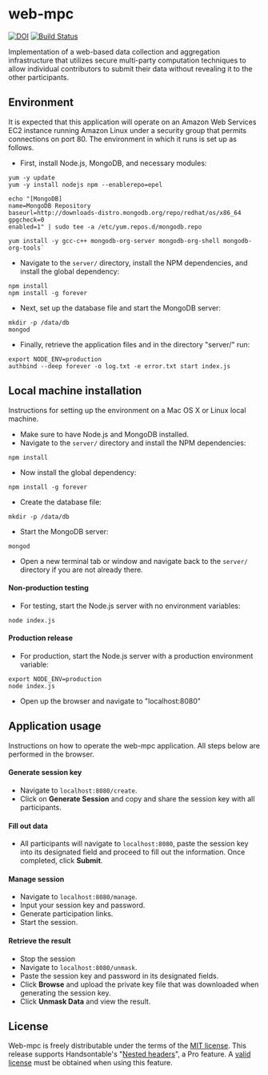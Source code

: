 # web-mpc
[![DOI](https://zenodo.org/badge/84491506.svg)](https://zenodo.org/badge/latestdoi/84491506) [![Build Status](https://travis-ci.org/multiparty/web-mpc.svg?branch=master)](https://travis-ci.org/multiparty/web-mpc)

Implementation of a web-based data collection and aggregation infrastructure that utilizes secure multi-party computation techniques to allow individual contributors to submit their data without revealing it to the other participants.


## Environment

It is expected that this application will operate on an Amazon Web Services EC2 instance running Amazon Linux under a security group that permits connections on port 80. The environment in which it runs is set up as follows.

* First, install Node.js, MongoDB, and necessary modules:
```
yum -y update
yum -y install nodejs npm --enablerepo=epel
```
```
echo "[MongoDB]
name=MongoDB Repository
baseurl=http://downloads-distro.mongodb.org/repo/redhat/os/x86_64
gpgcheck=0
enabled=1" | sudo tee -a /etc/yum.repos.d/mongodb.repo
```
```
yum install -y gcc-c++ mongodb-org-server mongodb-org-shell mongodb-org-tools`
```
* Navigate to the `server/` directory, install the NPM dependencies, and install the global dependency:
```
npm install
npm install -g forever
```
* Next, set up the database file and start the MongoDB server:
```
mkdir -p /data/db
mongod
```
* Finally, retrieve the application files and in the directory "server/" run:
```
export NODE_ENV=production
authbind --deep forever -o log.txt -e error.txt start index.js
```

## Local machine installation

Instructions for setting up the environment on a Mac OS X or Linux local machine.

* Make sure to have Node.js and MongoDB installed.
* Navigate to the `server/` directory and install the NPM dependencies:
```
npm install
```
* Now install the global dependency:
```
npm install -g forever
```
* Create the database file:
```
mkdir -p /data/db
```
* Start the MongoDB server:
```
mongod
```
* Open a new terminal tab or window and navigate back to the `server/` directory if you are not already there.

#### Non-production testing

* For testing, start the Node.js server with no environment variables:
```
node index.js
```

#### Production release

* For production, start the Node.js server with a production environment variable:
```
export NODE_ENV=production
node index.js
```
* Open up the browser and navigate to "localhost:8080"

## Application usage

Instructions on how to operate the web-mpc application. All steps below are performed in the browser.

#### Generate session key

* Navigate to `localhost:8080/create`.
* Click on **Generate Session** and copy and share the session key with all participants.

#### Fill out data

* All participants will navigate to `localhost:8080`, paste the session key into its designated field and proceed to fill out the information. Once completed, click **Submit**.

#### Manage session

* Navigate to `localhost:8080/manage`.
* Input your session key and password.
* Generate participation links.
* Start the session.

#### Retrieve the result

* Stop the session
* Navigate to `localhost:8080/unmask`.
* Paste the session key and password in its designated fields.
* Click **Browse** and upload the private key file that was downloaded when generating the session key.
* Click **Unmask Data** and view the result.

## License
Web-mpc is freely distributable under the terms of the [MIT license](https://github.com/multiparty/web-mpc/blob/master/LICENSE). This release supports Handsontable's "[Nested headers](https://docs.handsontable.com/pro/1.17.0/demo-nested-headers.html)", a Pro feature. A [valid license](https://handsontable.com/pricing) must be obtained when using this feature.
